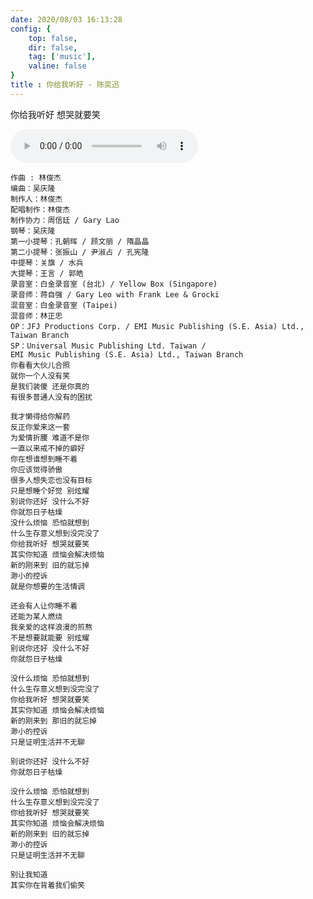 ```yaml
---
date: 2020/08/03 16:13:28 
config: {
    top: false,
    dir: false,
    tag: ['music'],
    valine: false
}
title : 你给我听好 - 陈奕迅
---
```


你给我听好 想哭就要笑

<audio controls="controls" playsinline="" webkit-playsinline="">
    <source src="http://music.163.com/song/media/outer/url?id=28481103.mp3" type="audio/mpeg">
</audio>

```
作曲 : 林俊杰
编曲：吴庆隆
制作人：林俊杰
配唱制作：林俊杰
制作协力：周信廷 / Gary Lao
钢琴：吴庆隆
第一小提琴：孔朝晖 / 顾文丽 / 隋晶晶
第二小提琴：张振山 / 尹淑占 / 孔宪隆
中提琴：关旗 / 水兵
大提琴：王言 / 郭皓
录音室：白金录音室 (台北) / Yellow Box (Singapore)
录音师：蒋自强 / Gary Leo with Frank Lee & Grocki
混音室：白金录音室 (Taipei)
混音师：林正忠
OP：JFJ Productions Corp. / EMI Music Publishing (S.E. Asia) Ltd., Taiwan Branch
SP：Universal Music Publishing Ltd. Taiwan /
EMI Music Publishing (S.E. Asia) Ltd., Taiwan Branch
你看看大伙儿合照
就你一个人没有笑
是我们装傻 还是你真的
有很多普通人没有的困扰

我才懒得给你解药
反正你爱来这一套
为爱情折腰 难道不是你
一直以来戒不掉的癖好
你在想谁想到睡不着
你应该觉得骄傲
很多人想失恋也没有目标
只是想睡个好觉 别炫耀
别说你还好 没什么不好
你就怨日子枯燥
没什么烦恼 恐怕就想到
什么生存意义想到没完没了
你给我听好 想哭就要笑
其实你知道 烦恼会解决烦恼
新的刚来到 旧的就忘掉
渺小的控诉
就是你想要的生活情调

还会有人让你睡不着
还能为某人燃烧
我亲爱的这样浪漫的煎熬
不是想要就能要 别炫耀
别说你还好 没什么不好
你就怨日子枯燥

没什么烦恼 恐怕就想到
什么生存意义想到没完没了
你给我听好 想哭就要笑
其实你知道 烦恼会解决烦恼
新的刚来到 那旧的就忘掉
渺小的控诉
只是证明生活并不无聊

别说你还好 没什么不好
你就怨日子枯燥

没什么烦恼 恐怕就想到
什么生存意义想到没完没了
你给我听好 想哭就要笑
其实你知道 烦恼会解决烦恼
新的刚来到 旧的就忘掉
渺小的控诉
只是证明生活并不无聊

别让我知道
其实你在背着我们偷笑
```


